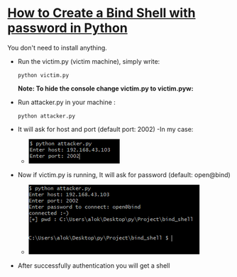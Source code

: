 # [How to Create a Bind Shell with password in Python]()
You don't need to install anything.
- Run the victim.py (victim machine), simply write:
    ```
    python victim.py
    ```
    **Note: To hide the console change victim.py to victim.pyw:**

- Run attacker.py in your machine :
    ```
    python attacker.py
    ```
- It will ask for host and port (default port: 2002)
  -In my case:
  - <p align="left">
     <img src="img/Step1.PNG">
    </p>

- Now if victim.py is running, It will ask for password (default: open@bind)
  - <p align="left">
     <img src="img/Step2.PNG">
    </p>
- After successfully authentication you will get a shell